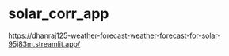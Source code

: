 # solar_corr_app


https://dhanraj125-weather-forecast-weather-forecast-for-solar-95j83m.streamlit.app/
